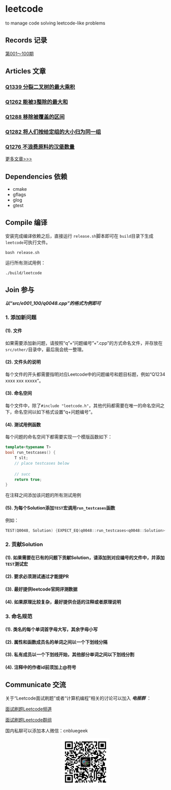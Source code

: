 # leetcode

to manage code solving leetcode-like problems

## Records 记录

[第001～100期](src/e001_100/README.md)

## Articles 文章

### [Q1339 分裂二叉树的最大乘积](https://mp.weixin.qq.com/s/svDYMz8ch1-L5XaFhoc54g)

### [Q1262 能被3整除的最大和](https://mp.weixin.qq.com/s/FiSLqpGMY3b134QFsYDLLw)

### [Q1288 移除被覆盖的区间](https://mp.weixin.qq.com/s/GQlvS5rk4DDQJ7JtKmKGtA)

### [Q1282 将人们按给定组的大小归为同一组](https://mp.weixin.qq.com/s/nJCNa3InsT85ER2JQD6f9Q)

### [Q1276 不浪费原料的汉堡数量](https://mp.weixin.qq.com/s/NL2Fg_le_8uQiYM6NMDNKg)

[更多文章>>>](https://cnbluegeek.github.io/archive/?tag=%E9%9D%A2%E8%AF%95%E5%88%B7%E9%A2%98)

## Dependencies 依赖

* cmake
* gflags
* glog
* gtest

## Compile 编译

安装完成编译依赖之后，直接运行 `release.sh`脚本即可在 `build`目录下生成`leetcode`可执行文件。

```
bash release.sh
```

运行所有测试用例：

```
./build/leetcode
```

## Join 参与

***以“src/e001_100/q0048.cpp”的格式为例即可***

### 1. 添加新问题

#### (1). 文件

如果需要添加新问题，请按照“q”+“问题编号”+“.cpp”的方式命名文件，并存放在`src/other/`目录中，最后我会统一整理。

#### (2). 文件头的说明

每个文件的开头都需要指明对应Leetcode中的问题编号和题目标题，例如“Q1234 xxxx xxx xxxxx”。

#### (3). 命名空间

每个文件中，除了`#include "leetcode.h"`，其他代码都需要在唯一的命名空间之下，命名空间以如下格式设置“q+问题编号”。

#### (4). 测试用例函数

每个问题的命名空间下都需要实现一个模版函数如下：

```Cpp
template<typename T>
bool run_testcases() {
    T slt;
    // place testcases below

    // succ
    return true;
}
```

在注释之间添加该问题的所有测试用例

#### (5). 为每个Solution添加`TEST`宏调用`run_testcases`函数

例如：

```Cpp
TEST(Q0048, Solution) {EXPECT_EQ(q0048::run_testcases<q0048::Solution>(), true);}
```

### 2. 贡献Solution

#### (1). 如果需要在已有的问题下贡献Solution，请添加到对应编号的文件中，并添加`TEST`测试宏

#### (2). 要求必须测试通过才能提PR

#### (3). 最好提供leetcode官网评测数据

#### (4). 如果原理比较复杂，最好提供合适的注释或者原理说明

### 3. 命名规范

#### (1). 类名的每个单词首字母大写，其余字母小写

#### (2). 属性和函数成员名的单词之间以一个下划线分隔

#### (3). 私有成员以一个下划线开始，其他部分单词之间以下划线分割

#### (4). 注释中的作者id前须加上@符号

## Communicate 交流

关于“Leetcode面试刷题”或者“计算机编程”相关的讨论可以加入 ***电报群*** ：

[面试刷题Leetcode频道](https://t.me/interview_leetcode_channel)

[面试刷题Leetcode群组](https://t.me/interview_leetcode)

国内私聊可以添加本人微信：cnbluegeek

<div style="text-align:center;width:100%;"><img width="150" height="150" src="images/cnbluegeek-qr.jpeg" /></div>
